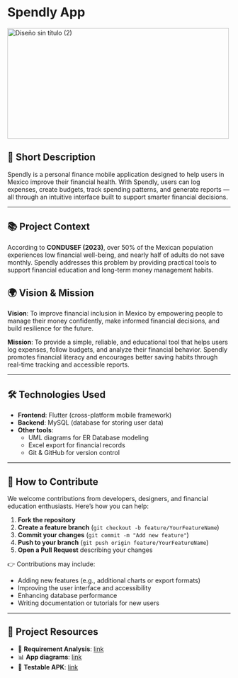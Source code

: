 # Spendly App

<img width="500" height="250" alt="Diseño sin título (2)" src="https://github.com/user-attachments/assets/b5061cb7-4f20-48be-8081-633571d807e7" />


## 📌 Short Description  
Spendly is a personal finance mobile application designed to help users in Mexico improve their financial health. With Spendly, users can log expenses, create budgets, track spending patterns, and generate reports — all through an intuitive interface built to support smarter financial decisions.  

---

## 📚 Project Context  
According to **CONDUSEF (2023)**, over 50% of the Mexican population experiences low financial well-being, and nearly half of adults do not save monthly. Spendly addresses this problem by providing practical tools to support financial education and long-term money management habits.  

## 🌍 Vision & Mission  
**Vision**: To improve financial inclusion in Mexico by empowering people to manage their money confidently, make informed financial decisions, and build resilience for the future.  

**Mission**: To provide a simple, reliable, and educational tool that helps users log expenses, follow budgets, and analyze their financial behavior. Spendly promotes financial literacy and encourages better saving habits through real-time tracking and accessible reports.  

---

## 🛠️ Technologies Used  
- **Frontend**: Flutter (cross-platform mobile framework)  
- **Backend**: MySQL (database for storing user data)  
- **Other tools**:  
  - UML diagrams for ER Database modeling  
  - Excel export for financial records  
  - Git & GitHub for version control  

---

## 🤝 How to Contribute  
We welcome contributions from developers, designers, and financial education enthusiasts. Here’s how you can help:  

1. **Fork the repository**  
2. **Create a feature branch** (`git checkout -b feature/YourFeatureName`)  
3. **Commit your changes** (`git commit -m "Add new feature"`)  
4. **Push to your branch** (`git push origin feature/YourFeatureName`)  
5. **Open a Pull Request** describing your changes  

👉 Contributions may include:  
- Adding new features (e.g., additional charts or export formats)  
- Improving the user interface and accessibility  
- Enhancing database performance  
- Writing documentation or tutorials for new users  

---

## 📎 Project Resources
- 📄 **Requirement Analysis**: [link](https://drive.google.com/file/d/1KsBCzoySOaVWCq0-mmd7hPsFz87PcQLR/view?usp=sharing)
- 📊 **App diagrams**: [link](https://drive.google.com/drive/folders/1c1TF6LC9ZHpPwPmQd1DP_SYAdFyRNFB_?usp=sharing)
- 📱 **Testable APK**: [link](https://drive.google.com/drive/folders/1V_q7_l3E-voORXtVQDVyLvzuySwarEp7?usp=sharing)

